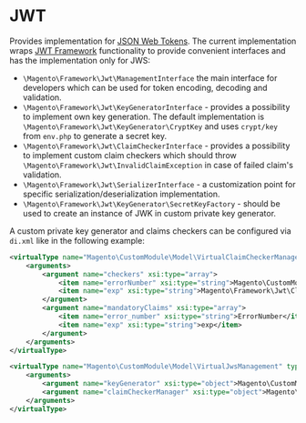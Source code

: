 # JWT

Provides implementation for [JSON Web Tokens](https://tools.ietf.org/html/rfc7519). The current implementation wraps [JWT Framework](https://web-token.spomky-labs.com/) functionality to provide convenient interfaces and has the implementation only for JWS:

- `\Magento\Framework\Jwt\ManagementInterface` the main interface for developers which can be used for token encoding, decoding and validation.
- `\Magento\Framework\Jwt\KeyGeneratorInterface` - provides a possibility to implement own key generation. The default implementation is `\Magento\Framework\Jwt\KeyGenerator\CryptKey` and uses `crypt/key` from `env.php` to generate a secret key.
- `\Magento\Framework\Jwt\ClaimCheckerInterface` - provides a possibility to implement custom claim checkers which should throw `\Magento\Framework\Jwt\InvalidClaimException` in case of failed claim's validation.
- `\Magento\Framework\Jwt\SerializerInterface` - a customization point for specific serialization/deserialization implementation.
- `\Magento\Framework\Jwt\KeyGenerator\SecretKeyFactory` - should be used to create an instance of JWK in custom private key generator.

A custom private key generator and claims checkers can be configured via `di.xml` like in the following example:
```xml
<virtualType name="Magento\CustomModule\Model\VirtualClaimCheckerManager" type="Magento\Framework\Jwt\ClaimCheckerManager">
    <arguments>
        <argument name="checkers" xsi:type="array">
            <item name="errorNumber" xsi:type="string">Magento\CustomModule\Model\Response\ClaimChecker\ErrorNumber</item>
            <item name="exp" xsi:type="string">Magento\Framework\Jwt\ClaimChecker\ExpirationTime</item>
        </argument>
        <argument name="mandatoryClaims" xsi:type="array">
            <item name="error_number" xsi:type="string">ErrorNumber</item>
            <item name="exp" xsi:type="string">exp</item>
        </argument>
    </arguments>
</virtualType>

<virtualType name="Magento\CustomModule\Model\VirtualJwsManagement" type="Magento\Framework\Jwt\Jws\Management">
    <arguments>
        <argument name="keyGenerator" xsi:type="object">Magento\CustomModule\Model\ApiKeyGenerator</argument>
        <argument name="claimCheckerManager" xsi:type="object">Magento\CustomModule\Model\VirtualClaimCheckerManager</argument>
    </arguments>
</virtualType>
```
